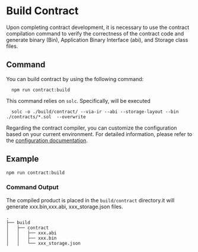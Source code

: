 # Build Contract

Upon completing contract development, it is necessary to use the contract compilation command to verify the correctness
of the contract code and generate binary (Bin), Application Binary Interface (abi), and Storage class files. 

## Command

You can build contract by using the following command:

```shell
  npm run contract:build
```
This command relies on `solc`. Specifically, will be executed
```shell
  solc -o ./build/contract/ --via-ir --abi --storage-layout --bin ./contracts/*.sol  --overwrite
```
Regarding the contract compiler, you can customize the configuration based on your current environment. For detailed information, please refer to the [configuration documentation](/develop/reference/aspect-tool/guide/config#1-contract-compiler).

## Example

```shell
npm run contract:build
```

### Command Output

The compiled product is placed in the `build/contract` directory.it will generate xxx.bin,xxx.abi, xxx_storage.json files.
```shell
.
├── build
│   ├── contract
│   │   ├── xxx.abi
│   │   ├── xxx.bin
│   │   └── xxx_storage.json

```
